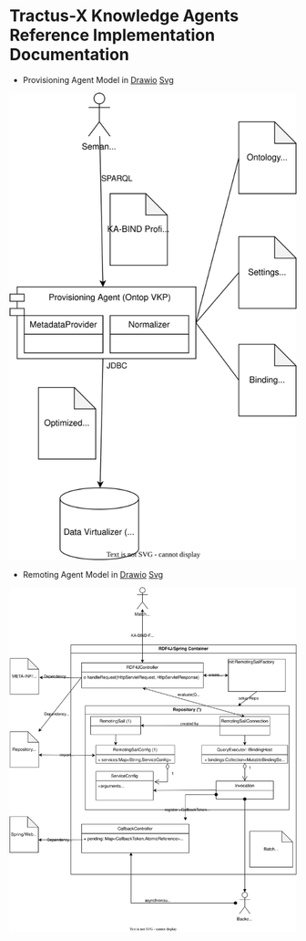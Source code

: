 <!--
 * Copyright (C) 2022-2023 Catena-X Association and others. 
 * 
 * This program and the accompanying materials are made available under the
 * terms of the Apache License 2.0 which is available at
 * http://www.apache.org/licenses/.
 * 
 * SPDX-FileType: DOCUMENTATION
 * SPDX-FileCopyrightText: 2022-2023 Catena-X Association
 * SPDX-License-Identifier: Apache-2.0
-->

# Tractus-X Knowledge Agents Reference Implementation Documentation 

* Provisioning Agent Model in [Drawio](ProvisioningOntop.drawio) [Svg](ProvisioningOntop.drawio.svg)

![Svg](ProvisioningOntop.drawio.svg)

* Remoting Agent Model in [Drawio](RemotingRDF4J.drawio) [Svg](RemotingRDF4J.drawio.svg)

![Svg](RemotingRDF4J.drawio.svg)

